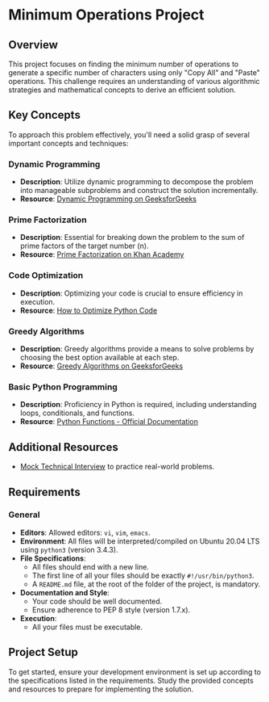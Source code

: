 # Minimum Operations Project

## Overview

This project focuses on finding the minimum number of operations to generate a specific number of characters using only "Copy All" and "Paste" operations. This challenge requires an understanding of various algorithmic strategies and mathematical concepts to derive an efficient solution.

## Key Concepts

To approach this problem effectively, you'll need a solid grasp of several important concepts and techniques:

### Dynamic Programming

- **Description**: Utilize dynamic programming to decompose the problem into manageable subproblems and construct the solution incrementally.
- **Resource**: [Dynamic Programming on GeeksforGeeks](https://www.geeksforgeeks.org/dynamic-programming/)

### Prime Factorization

- **Description**: Essential for breaking down the problem to the sum of prime factors of the target number \(n\).
- **Resource**: [Prime Factorization on Khan Academy](https://www.khanacademy.org/math)

### Code Optimization

- **Description**: Optimizing your code is crucial to ensure efficiency in execution.
- **Resource**: [How to Optimize Python Code](https://realpython.com/python-optimization/)

### Greedy Algorithms

- **Description**: Greedy algorithms provide a means to solve problems by choosing the best option available at each step.
- **Resource**: [Greedy Algorithms on GeeksforGeeks](https://www.geeksforgeeks.org/greedy-algorithms/)

### Basic Python Programming

- **Description**: Proficiency in Python is required, including understanding loops, conditionals, and functions.
- **Resource**: [Python Functions - Official Documentation](https://docs.python.org/3/tutorial/controlflow.html#defining-functions)

## Additional Resources

- [Mock Technical Interview](https://www.interviewcake.com/python-interview-questions) to practice real-world problems.

## Requirements

### General

- **Editors**: Allowed editors: `vi`, `vim`, `emacs`.
- **Environment**: All files will be interpreted/compiled on Ubuntu 20.04 LTS using `python3` (version 3.4.3).
- **File Specifications**: 
  - All files should end with a new line.
  - The first line of all your files should be exactly `#!/usr/bin/python3`.
  - A `README.md` file, at the root of the folder of the project, is mandatory.
- **Documentation and Style**:
  - Your code should be well documented.
  - Ensure adherence to PEP 8 style (version 1.7.x).
- **Execution**:
  - All your files must be executable.

## Project Setup

To get started, ensure your development environment is set up according to the specifications listed in the requirements. Study the provided concepts and resources to prepare for implementing the solution.

